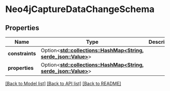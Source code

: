 # Neo4jCaptureDataChangeSchema

## Properties

Name | Type | Description | Notes
------------ | ------------- | ------------- | -------------
**constraints** | Option<[**std::collections::HashMap<String, serde_json::Value>**](serde_json::Value.md)> |  | [optional]
**properties** | Option<[**std::collections::HashMap<String, serde_json::Value>**](serde_json::Value.md)> |  | [optional]

[[Back to Model list]](../README.md#documentation-for-models) [[Back to API list]](../README.md#documentation-for-api-endpoints) [[Back to README]](../README.md)



